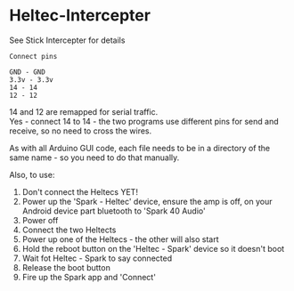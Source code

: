# Heltec-Intercepter

See Stick Intercepter for details     

```
Connect pins  

GND - GND   
3.3v - 3.3v   
14 - 14   
12 - 12   
```
14 and 12 are remapped for serial traffic.    
Yes - connect 14 to 14 - the two programs use different pins for send and receive, so no need to cross the wires.   

As with all Arduino GUI code, each file needs to be in a directory of the same name - so you need to do that manually.   

Also, to use:

1. Don't connect the Heltecs YET!  
2. Power up the 'Spark - Heltec' device, ensure the amp is off, on your Android device part bluetooth to 'Spark 40 Audio'   
3. Power off    
4. Connect the two Heltects    
5. Power up one of the Heltecs - the other will also start      
6. Hold the reboot button on the 'Heltec - Spark' device so it doesn't boot     
7. Wait fot Heltec - Spark to say connected   
8. Release the boot button   
9. Fire up the Spark app and 'Connect'   
